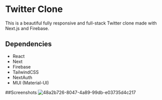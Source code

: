 # Twitter Clone

This is a beautiful fully responsive and full-stack Twitter clone made with Next.js and Firebase. 

## Dependencies
- React
- Next
- Firebase
- TailwindCSS
- NextAuth
- MUI (Material-UI)

##Screenshots
![48a2b726-8047-4a89-99db-e03735d4c217](https://user-images.githubusercontent.com/85118308/203547081-72aefe6c-99ec-4ebc-b64d-f23b43d90393.png)
